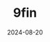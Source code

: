 ---  
layout: startup_page  
title: "9fin"  
id: "9fin.com"  
permalink: "/9fin9fin.com08202024/"  
website: "https://9fin.com/"  
funding_round: "Series A+"  
funding_amount: "$23M"  
investors: "Spark Capital, Redalpine, AI Seed, Seedcamp, 500 Startups, Ilavska Vuillermoz Capital"  
about: "9fin provides financial services businesses with debt market data and analytics. Its services are used by nine of the top ten investment banks in Europe. The company aims to be a leading provider of comprehensive and reliable debt market intelligence."  
markets: "Fintech, Fixed Income, AI, Debt Capital Markets, Capital Markets, Investment Banking, LevFin, ESG, Structured Credit, Private Credit, Distressed Debt, Restructuring, Structured Credit, and CLOs"  
hq: "London, England, United Kingdom"  
founded_year: "2016"  
linkedin: "https://www.linkedin.com/company/9fin"  
twitter: "https://twitter.com/9finHQ"  
instagram: ""  
facebook: "https://www.facebook.com/9finHQ"  
crunchbase: "https://www.crunchbase.com/organization/9fin"  
pitchbook: "https://pitchbook.com/profiles/company/179022-16"  

date_display: "20-Aug-2024"  
date: "2024-08-20"

# SEO Optimization  
meta_title: "9fin - Series A+ Funding ($23M)"  
meta_description: "9fin, 9fin provides financial services businesses with debt market data and analytics. Its services are used by nine of the top ten investment banks in Euro..."  
meta_keywords: "9fin, Fintech, Fixed Income, AI, Debt Capital Markets, Capital Markets, Investment Banking, LevFin, ESG, Structured Credit, Private Credit, Distressed Debt, Restructuring, Structured Credit, and CLOs, Series A+ funding"  
canonical_url: "https://startup.projectstartups.com/9fin9fin.com08202024/"  
---